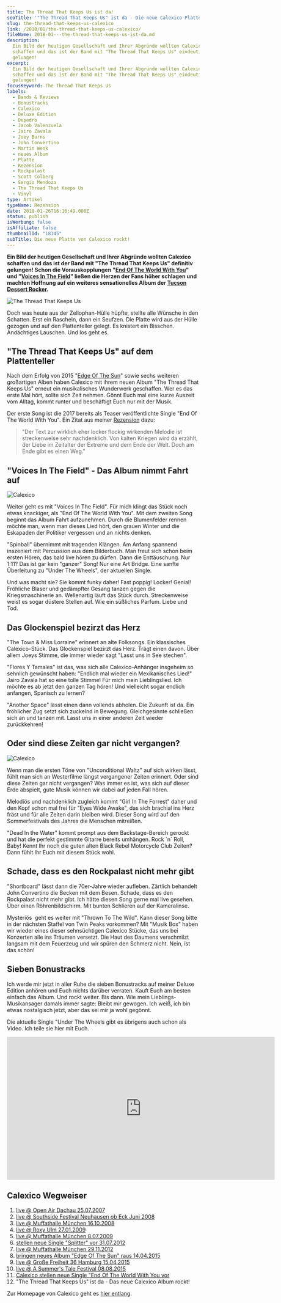 ```yaml
---
title: The Thread That Keeps Us ist da!
seoTitle: '"The Thread That Keeps Us" ist da - Die neue Calexico Platte rockt!'
slug: the-thread-that-keeps-us-calexico
link: /2018/01/the-thread-that-keeps-us-calexico/
fileName: 2018-01---the-thread-that-keeps-us-ist-da.md
description:
  Ein Bild der heutigen Gesellschaft und Ihrer Abgründe wollten Calexico
  schaffen und das ist der Band mit "The Thread That Keeps Us" eindeutig
  gelungen!
excerpt:
  Ein Bild der heutigen Gesellschaft und Ihrer Abgründe wollten Calexico
  schaffen und das ist der Band mit "The Thread That Keeps Us" eindeutig
  gelungen!
focusKeyword: The Thread That Keeps Us
labels:
  - Bands & Reviews
  - Bonustracks
  - Calexico
  - Deluxe Edition
  - Depedro
  - Jacob Valenzuela
  - Jairo Zavala
  - Joey Burns
  - John Convertino
  - Martin Wenk
  - neues Album
  - Platte
  - Rezension
  - Rockpalast
  - Scott Colberg
  - Sergio Mendoza
  - The Thread That Keeps Us
  - Vinyl
type: Artikel
typeName: Rezension
date: 2018-01-26T16:16:49.000Z
status: publish
isWerbung: false
isAffiliate: false
thumbnailId: "18145"
subTitle: Die neue Platte von Calexico rockt!
---
```


<strong>Ein Bild der heutigen Gesellschaft und Ihrer Abgründe wollten Calexico
schaffen und das ist der Band mit "The Thread That Keeps Us" definitiv gelungen!
Schon die Vorauskopplungen
"<a href="http://cardamonchai.com/2017/10/calexico-the-thread-that-keeps-us/">End
Of The World With You</a>" und
"<a href="http://cardamonchai.com/2017/12/die-ultimative-songliste-2017-musikalischer-jahresrueckblick/">Voices
In The Field</a>" ließen die Herzen der Fans höher schlagen und machten Hoffnung
auf ein weiteres sensationelles Album der
<a href="http://cardamonchai.com/2009/07/calexico-live-muffathalle-munchen/">Tucson
Dessert Rocker</a>.</strong>

![The Thread That Keeps Us](http://cardamonchai.com/wp-content/uploads/2018/01/The-Thread-300x300.jpg)

Doch was heute aus der Zellophan-Hülle hüpfte, stellte alle Wünsche in den
Schatten. Erst ein Rascheln, dann ein Seufzen. Die Platte wird aus der Hülle
gezogen und auf den Plattenteller gelegt. Es knistert ein Bisschen. Andächtiges
Lauschen. Und los geht es.

## "The Thread That Keeps Us" auf dem Plattenteller

Nach dem Erfolg von 2015
"<a href="http://cardamonchai.com/2015/04/calexico-edge-of-the-sun-ist-da/">Edge
Of The Sun</a>" sowie sechs weiteren großartigen Alben haben Calexico mit ihrem
neuen Album "The Thread That Keeps Us" erneut ein musikalisches Wunderwerk
geschaffen. Wer es das erste Mal hört, sollte sich Zeit nehmen. Gönnt Euch mal
eine kurze Auszeit vom Alltag, kommt runter und beschäftigt Euch nur mit der
Musik.

Der erste Song ist die 2017 bereits als Teaser veröffentlichte Single "End Of
The World With You". Ein Zitat aus meiner
<a href="http://cardamonchai.com/2017/10/calexico-the-thread-that-keeps-us/">Rezension</a>
dazu:

<blockquote>"Der Text zur wirklich eher locker flockig wirkenden Melodie ist streckenweise sehr nachdenklich. Von kalten Kriegen wird da erzählt, der Liebe im Zeitalter der Extreme und dem Ende der Welt. Doch am Ende gibt es einen Weg."</blockquote>

## "Voices In The Field" - Das Album nimmt Fahrt auf

![Calexico](http://cardamonchai.com/wp-content/uploads/2015/08/19944984023_35d6de4f85_z-640x480.jpg)

Weiter geht es mit "Voices In The Field". Für mich klingt das Stück noch etwas
knackiger, als "End Of The World With You". Mit dem zweiten Song beginnt das
Album Fahrt aufzunehmen. Durch die Blumenfelder rennen möchte man, wenn man
dieses Lied hört, den grauen Winter und die Eskapaden der Politiker vergessen
und an nichts denken.

"Spinball" übernimmt mit tragenden Klängen. Am Anfang spannend inszeniert mit
Percussion aus dem Bilderbuch. Man freut sich schon beim ersten Hören, das bald
live hören zu dürfen. Dann die Enttäuschung. Nur 1:11? Das ist gar kein "ganzer"
Song! Nur eine Art Bridge. Eine sanfte Überleitung zu "Under The Wheels", der
aktuellen Single.

Und was macht sie? Sie kommt funky daher! Fast poppig! Locker! Genial! Fröhliche
Blaser und gedämpfter Gesang tanzen gegen die Kriegsmaschinerie an. Wellenartig
läuft das Stück durch. Streckenweise weist es sogar düstere Stellen auf. Wie ein
süßliches Parfum. Liebe und Tod.

## Das Glockenspiel bezirzt das Herz

"The Town &amp; Miss Lorraine" erinnert an alte Folksongs. Ein klassisches
Calexico-Stück. Das Glockenspiel bezirzt das Herz. Trägt einen davon. Über allem
Joeys Stimme, die immer wieder sagt "Lasst uns in See stechen".

"Flores Y Tamales" ist das, was sich alle Calexico-Anhänger insgeheim so
sehnlich gewünscht haben: "Endlich mal wieder ein Mexikanisches Lied!" Jairo
Zavala hat so eine tolle Stimme! Für mich mein Lieblingslied. Ich möchte es ab
jetzt den ganzen Tag hören! Und vielleicht sogar endlich anfangen, Spanisch zu
lernen?

"Another Space" lässt einen dann vollends abholen. Die Zukunft ist da. Ein
fröhlicher Zug setzt sich zuckelnd in Bewegung. Gleichgesinnte schließen sich an
und tanzen mit. Lasst uns in einer anderen Zeit wieder zurückkehren!

## Oder sind diese Zeiten gar nicht vergangen?

![Calexico](http://cardamonchai.com/wp-content/uploads/2015/08/20539667646_20c509de4d_z-640x480.jpg)

Wenn man die ersten Töne von "Unconditional Waltz" auf sich wirken lässt, fühlt
man sich an Westerfilme längst vergangener Zeiten erinnert. Oder sind diese
Zeiten gar nicht vergangen? Was immer es ist, was sich auf dieser Erde abspielt,
gute Musik können wir dabei auf jeden Fall hören.

Melodiös und nachdenklich zugleich kommt "Girl In The Forrest" daher und den
Kopf schon mal frei für "Eyes Wide Awake", das sich brachial ins Herz fräst und
für alle Zeiten darin bleiben wird. Dieser Song wird auf den Sommerfestivals des
Jahres die Menschen mitreißen.

"Dead In the Water" kommt prompt aus dem Backstage-Bereich gerockt und hat die
perfekt gestimmte Gitarre bereits umhängen. Rock ´n´ Roll, Baby! Kennt Ihr noch
die guten alten Black Rebel Motorcycle Club Zeiten? Dann fühlt Ihr Euch mit
diesem Stück wohl.

## Schade, dass es den Rockpalast nicht mehr gibt

"Shortboard" lässt dann die 70er-Jahre wieder aufleben. Zärtlich behandelt John
Convertino die Becken mit dem Besen. Schade, dass es den Rockpalast nicht mehr
gibt. Ich hätte diesen Song gerne mal live gesehen. Über einen Röhrenbildschirm.
Mit bunten Schlieren auf der Kameralinse.

Mysteriös  geht es weiter mit "Thrown To The Wild". Kann dieser Song bitte in
der nächsten Staffel von Twin Peaks vorkommen? Mit "Musik Box" haben wir wieder
eines dieser sehnsüchtigen Calexico Stücke, das uns bei Konzerten alle ins
Träumen versetzt. Die Haut des Daumens verschmilzt langsam mit dem Feuerzeug und
wir spüren den Schmerz nicht. Nein, ist das schön!

## Sieben Bonustracks

Ich werde mir jetzt in aller Ruhe die sieben Bonustracks auf meiner Deluxe
Edition anhören und Euch nichts darüber verraten. Kauft Euch am besten einfach
das Album. Und rockt weiter. Bis dann. Wie mein Lieblings-Musikansager damals
immer sagte: Bleibt mir gewogen. Ich weiß, ich bin etwas nostalgisch jetzt, aber
das sei mir ja wohl gegönnt.

Die aktuelle Single "Under The Wheels gibt es übrigens auch schon als Video. Ich
teile sie hier mit Euch.

<iframe src="https://www.youtube.com/embed/M21ALoLPbH4" width="701" height="374" frameborder="0" allowfullscreen="allowfullscreen"></iframe>

## Calexico Wegweiser

<ol>
    <li><a title="Calexico Dachau 2007" href="http://cardamonchai.com/2015/04/calexico-live-open-air-dachau-25-07-2007/">live @ Open Air Dachau 25.07.2007</a></li>
    <li><a title="Calexico Southside 2008" href="http://cardamonchai.com/2015/04/calexico-live-southside-festival-2008/">live @ Southside Festival Neuhausen ob Eck Juni 2008</a></li>
    <li><a title="Calexico Muffathalle 2008" href="http://cardamonchai.com/2015/04/calexico-live-muffathalle-muenchen-16-10-2008/">live @ Muffathalle München 16.10.2008</a></li>
    <li><a title="Calexico Roxy 2009" href="http://cardamonchai.com/2009/01/calexico-live-roxy-ulm/">live @ Roxy Ulm 27.01.2009</a></li>
    <li><a title="Calexico Muffathalle 2009" href="http://cardamonchai.com/2009/07/calexico-live-muffathalle-munchen/">live @ Muffathalle München 8.07.2009</a></li>
    <li><a title="Calexico &quot;Splitter&quot; 2012" href="http://cardamonchai.com/2012/07/calexico-stellen-neue-singe-splitter-vor/">stellen neue Single "Splitter" vor 31.07.2012</a></li>
    <li><a title="Calexico Muffathalle München" href="http://cardamonchai.com/2012/12/calexico-live-muffathalle-munchen-29-11-2012/">live @ Muffathalle München 29.11.2012</a></li>
    <li><a title="Calexico &quot;Edge Of The Sun&quot; 2015" href="http://cardamonchai.com/2015/04/calexico-edge-of-the-sun-ist-da/">bringen neues Album "Edge Of The Sun" raus 14.04.2015</a></li>
    <li><a title="Calexico Große Freiheit 2015" href="http://cardamonchai.com/2015/04/calexico-live-grosse-freiheit-36-15-04-2015/">live @ Große Freiheit 36 Hamburg 15.04.2015</a></li>
    <li><a href="/2015/08/calexico-live-a-summers-tale-festival-2015/">live @ A Summer's Tale Festival 08.08.2015</a></li>
    <li><a href="http://cardamonchai.com/2017/10/calexico-the-thread-that-keeps-us/">Calexico stellen neue Single "End Of The World With You vor</a></li>
    <li>"The Thread That Keeps Us" ist da - Das neue Calexico Album rockt!</li>
</ol>

Zur Homepage von Calexico geht es
<a href="http://www.casadecalexico.com/" target="_blank" rel="noopener">hier
entlang</a>.
